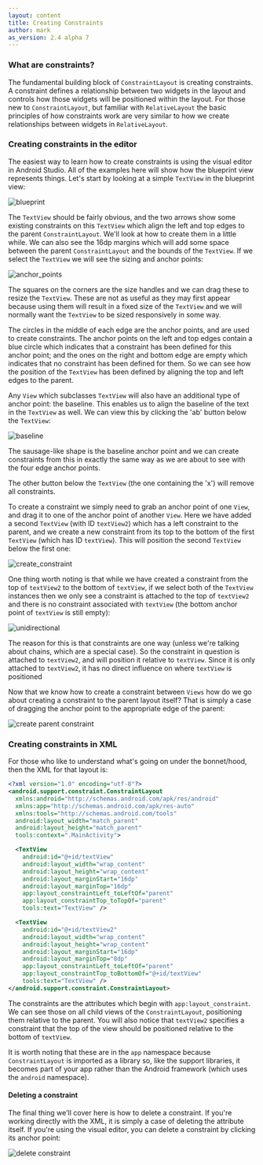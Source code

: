 ```yaml
---
layout: content
title: Creating Constraints
author: mark
as_version: 2.4 alpha 7
---
```

### What are constraints?

The fundamental building block of `ConstraintLayout` is creating constraints. A constraint defines a relationship between
two widgets in the layout and controls how those widgets will be positioned within the layout. For those new to
`ConstraintLayout`, but familiar with `RelativeLayout` the basic principles of how constraints work are very similar
to how we create relationships between widgets in `RelativeLayout`.

### Creating constraints in the editor
The easiest way to learn how to create constraints is using the visual editor in Android Studio. All of the examples
here will show how the blueprint view represents things. Let's start by looking at a simple `TextView` in the blueprint
view:

![blueprint](../assets/images/basics/blueprint.png)

The `TextView` should be fairly obvious, and the two arrows show some existing constraints on this `TextView` which
align the left and top edges to the parent `ConstraintLayout`. We'll look at how to create them in a little while. We
can also see the 16dp margins which will add some space between the parent `ConstraintLayout` and the bounds of the
`TextView`. If we select the `TextView` we will see the sizing and anchor points:

![anchor_points](../assets/images/basics/anchor_points.png)

The squares on the corners are the size handles and we can drag these to resize the `TextView`. These are not as
useful as they may first appear because using them will result in a fixed size of the `TextView` and we will normally
want the `TextView` to be sized responsively in some way.

The circles in the middle of each edge are the anchor points, and are used to create constraints.
The anchor points on the left and top edges contain a blue circle which indicates that a constraint has been defined
for this anchor point; and the ones on the right and bottom edge are empty which indicates that no constraint has been
defined for them. So we can see how the position of the `TextView` has been defined by aligning the top and left edges
to the parent.

Any `View` which subclasses `TextView` will also have an additional type of anchor point: the baseline. This enables
us to align the baseline of the text in the `TextView` as well. We can view this by clicking the 'ab' button below
the `TextView`:

![baseline](../assets/images/basics/baseline.png)

The sausage-like shape is the baseline anchor point and we can create constraints from this in exactly the same way
as we are about to see with the four edge anchor points.

The other button below the `TextView` (the one containing the 'x') will remove all constraints.

To create a constraint we simply need to grab an anchor point of one `View`, and drag it to one of the anchor point of
another `View`. Here we have added a second `TextView` (with ID `textView2`) which has a left constraint to the parent,
and we create a new constraint from its top to the bottom of the first `TextView` (which has ID `textView`).
This will position the second `TextView` below the first one:

![create_constraint](../assets/images/basics/create_constraint.gif)

One thing worth noting is that while we have created a constraint from the top of `textView2` to the bottom of
`textView`, if we select both of the `TextView` instances then we only see a constraint is attached to the top of
`textView2` and there is no constraint associated with `textView` (the bottom anchor point of `textView` is still
empty):

![unidirectional](../assets/images/basics/unidirectional.png)

The reason for this is that constraints are one way (unless we're talking about chains, which are a special case). So
the constraint in question is attached to `textView2`, and will position it relative to `textView`.
Since it is only attached to `textView2`, it has no direct influence on where `textView` is positioned

Now that we know how to create a constraint between `Views` how do we go about creating a constraint to the parent
layout itself? That is simply a case of dragging the anchor point to the appropriate edge of the parent:

![create parent constraint](../assets/images/basics/create_parent_constraint.gif)

### Creating constraints in XML

For those who like to understand what's going on under the bonnet/hood, then the XML for that layout is:

```xml
<?xml version="1.0" encoding="utf-8"?>
<android.support.constraint.ConstraintLayout
  xmlns:android="http://schemas.android.com/apk/res/android"
  xmlns:app="http://schemas.android.com/apk/res-auto"
  xmlns:tools="http://schemas.android.com/tools"
  android:layout_width="match_parent"
  android:layout_height="match_parent"
  tools:context=".MainActivity">

  <TextView
    android:id="@+id/textView"
    android:layout_width="wrap_content"
    android:layout_height="wrap_content"
    android:layout_marginStart="16dp"
    android:layout_marginTop="16dp"
    app:layout_constraintLeft_toLeftOf="parent"
    app:layout_constraintTop_toTopOf="parent"
    tools:text="TextView" />

  <TextView
    android:id="@+id/textView2"
    android:layout_width="wrap_content"
    android:layout_height="wrap_content"
    android:layout_marginStart="16dp"
    android:layout_marginTop="8dp"
    app:layout_constraintLeft_toLeftOf="parent"
    app:layout_constraintTop_toBottomOf="@+id/textView"
    tools:text="TextView" />
</android.support.constraint.ConstraintLayout>
```

The constraints are the attributes which begin with `app:layout_constraint`. We can see those on all child views of the
`ConstraintLayout`, positioning them relative to the parent. You will also notice that `textView2` specifies a
constraint that the top of the view should be positioned relative to the bottom of `textView`.

It is worth noting that these are in the `app` namespace because `ConstraintLayout` is imported as a library so, like
the support libraries, it becomes part of your app rather than the Android framework (which uses the `android`
namespace).

#### Deleting a constraint
The final thing we'll cover here is how to delete a constraint. If you're working directly with the XML, it is simply
a case of deleting the attribute itself. If you're using the visual editor, you can delete a constraint by clicking
its anchor point:

![delete constraint](../assets/images/basics/delete_constraint.gif)
